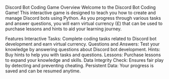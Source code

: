 Discord Bot Coding Game
Overview
Welcome to the Discord Bot Coding Game! This interactive game is designed to teach you how to create and manage Discord bots using Python. As you progress through various tasks and answer questions, you will earn virtual currency (£) that can be used to purchase lessons and hints to aid your learning journey.


Features
Interactive Tasks: Complete coding tasks related to Discord bot development and earn virtual currency.
Questions and Answers: Test your knowledge by answering questions about Discord bot development.
Hints: Buy hints to help you with tasks and questions.
Lessons: Purchase lessons to expand your knowledge and skills.
Data Integrity Check: Ensures fair play by detecting and preventing cheating.
Persistent Data: Your progress is saved and can be resumed anytime.
